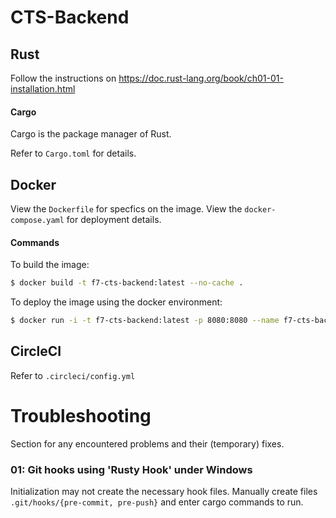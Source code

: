 # CTS-Backend

## Rust

Follow the instructions on https://doc.rust-lang.org/book/ch01-01-installation.html

#### Cargo
Cargo is the package manager of Rust.

Refer to `Cargo.toml` for details.

## Docker

View the `Dockerfile` for specfics on the image.
View the `docker-compose.yaml` for deployment details.


#### Commands
To build the image:
```sh
$ docker build -t f7-cts-backend:latest --no-cache .
```

To deploy the image using the docker environment:
```sh
$ docker run -i -t f7-cts-backend:latest -p 8080:8080 --name f7-cts-backend /bin/bash 
```

## CircleCI

Refer to `.circleci/config.yml`
















# Troubleshooting
Section for any encountered problems and their (temporary) fixes.

### 01: Git hooks using 'Rusty Hook' under Windows
Initialization may not create the necessary hook files.
Manually create files `.git/hooks/{pre-commit, pre-push}` and enter cargo commands to run.

